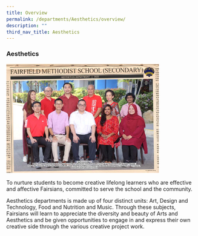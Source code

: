```yaml
---
title: Overview
permalink: /departments/Aesthetics/overview/
description: ""
third_nav_title: Aesthetics
---
```

### Aesthetics

<img src="/images/Dept Photos/aesthetics department 2.jpg" style="width:80%">

To nurture students to become creative lifelong learners who are effective and affective Fairsians, committed to serve the school and the community.

  

Aesthetics departments is made up of four distinct units: Art, Design and Technology, Food and Nutrition and Music. Through these subjects, Fairsians will learn to appreciate the diversity and beauty of Arts and Aesthetics and be given opportunities to engage in and express their own creative side through the various creative project work.